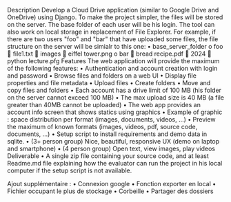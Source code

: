 Description
Develop a Cloud Drive application (similar to Google Drive and OneDrive) using Django. To make the project simpler, the files will be stored on the server. The base folder of each user will be his login.
The tool can also work on local storage in replacement of File Explorer.
For example, if there are two users "foo" and "bar" that have uploaded some files, the file structure on the server will be simialr to this one:
•	base_server_folder
o	foo
	file1.txt
	images
	eiffel tower.png
o	bar
	bread recipe.pdf
	2024
	python lecture.pfg
Features
The web application will provide the maximum of the following features:
•	Authentication and account creation with login and password
•	Browse files and folders on a web UI
•	Display file properties and file metadata
•	Upload files
•	Create folders
•	Move and copy files and folders
•	Each account has a drive limit of 100 MB (his folder on the server cannot exceed 100 MB)
•	The max upload size is 40 MB (a file greater than 40MB cannot be uploaded)
•	The web app provides an account info screen that shows statics using graphics 
•	Example of graphic : space distribution per format (images, documents, videos, ...)
•	Preview the maximum of known formats (images, videos, pdf, source code, documents, ...)
•	Setup script to install requirements and demo data in sqlite.
•	(3+ person group) Nice, beautiful, responsive UX (demo on laptop and smartphone)
•	(4 person group) Open text, view images, play videos
Deliverable
•	A single zip file containing your source code, and at least Readme.md file explaining how the evaluator can run the project in his local computer if the setup script is not available.

Ajout supplémentaire :
•	Connexion google
•	Fonction exporter en local
•	Fichier occupant le plus de stockage
•	Corbeille
•	Partager des dossiers

